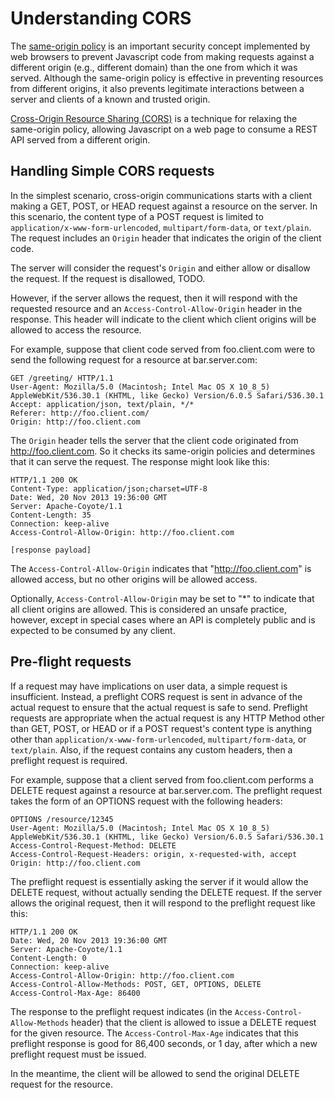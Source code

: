 # Understanding CORS

The [same-origin policy][same-origin-policy] is an important security concept implemented by web browsers to prevent Javascript code from making requests against a different origin (e.g., different domain) than the one from which it was served.
Although the same-origin policy is effective in preventing resources from different origins, it also prevents legitimate interactions between a server and clients of a known and trusted origin.

[Cross-Origin Resource Sharing (CORS)][cors] is a technique for relaxing the same-origin policy, allowing Javascript on a web page to consume a REST API served from a different origin.

## Handling Simple CORS requests

In the simplest scenario, cross-origin communications starts with a client making a GET, POST, or HEAD request against a resource on the server. In this scenario, the content type of a POST request is limited to `application/x-www-form-urlencoded`, `multipart/form-data`, or `text/plain`.
The request includes an `Origin` header that indicates the origin of the client code.

The server will consider the request's `Origin` and either allow or disallow the request.
If the request is disallowed, TODO.

However, if the server allows the request, then it will respond with the requested resource and an `Access-Control-Allow-Origin` header in the response.
This header will indicate to the client which client origins will be allowed to access the resource.

For example, suppose that client code served from foo.client.com were to send the following request for a resource at bar.server.com:

```
GET /greeting/ HTTP/1.1
User-Agent: Mozilla/5.0 (Macintosh; Intel Mac OS X 10_8_5) AppleWebKit/536.30.1 (KHTML, like Gecko) Version/6.0.5 Safari/536.30.1
Accept: application/json, text/plain, */*
Referer: http://foo.client.com/
Origin: http://foo.client.com
```

The `Origin` header tells the server that the client code originated from http://foo.client.com.
So it checks its same-origin policies and determines that it can serve the request.
The response might look like this:

```
HTTP/1.1 200 OK
Content-Type: application/json;charset=UTF-8
Date: Wed, 20 Nov 2013 19:36:00 GMT
Server: Apache-Coyote/1.1
Content-Length: 35
Connection: keep-alive
Access-Control-Allow-Origin: http://foo.client.com

[response payload]
```

The `Access-Control-Allow-Origin` indicates that "http://foo.client.com" is allowed access, but no other origins will be allowed access.

Optionally, `Access-Control-Allow-Origin` may be set to "*" to indicate that all client origins are allowed. This is considered an unsafe practice, however, except in special cases where an API is completely public and is expected to be consumed by any client.

## Pre-flight requests

If a request may have implications on user data, a simple request is insufficient. Instead, a preflight CORS request is sent in advance of the actual request to ensure that the actual request is safe to send.
Preflight requests are appropriate when the actual request is any HTTP Method other than GET, POST, or HEAD or if a POST request's content type is anything other than `application/x-www-form-urlencoded`, `multipart/form-data`, or `text/plain`. Also, if the request contains any custom headers, then a preflight request is required.

For example, suppose that a client served from foo.client.com performs a DELETE request against a resource at bar.server.com. The preflight request takes the form of an OPTIONS request with the following headers:

```
OPTIONS /resource/12345
User-Agent: Mozilla/5.0 (Macintosh; Intel Mac OS X 10_8_5) AppleWebKit/536.30.1 (KHTML, like Gecko) Version/6.0.5 Safari/536.30.1
Access-Control-Request-Method: DELETE
Access-Control-Request-Headers: origin, x-requested-with, accept
Origin: http://foo.client.com
```

The preflight request is essentially asking the server if it would allow the DELETE request, without actually sending the DELETE request.
If the server allows the original request, then it will respond to the preflight request like this:

```
HTTP/1.1 200 OK
Date: Wed, 20 Nov 2013 19:36:00 GMT
Server: Apache-Coyote/1.1
Content-Length: 0
Connection: keep-alive
Access-Control-Allow-Origin: http://foo.client.com
Access-Control-Allow-Methods: POST, GET, OPTIONS, DELETE
Access-Control-Max-Age: 86400
```

The response to the preflight request indicates (in the `Access-Control-Allow-Methods` header) that the client is allowed to issue a DELETE request for the given resource.
The `Access-Control-Max-Age` indicates that this preflight response is good for 86,400 seconds, or 1 day, after which a new preflight request must be issued.

In the meantime, the client will be allowed to send the original DELETE request for the resource.

[same-origin-policy]: http://www.w3.org/Security/wiki/Same_Origin_Policy
[cors]: http://www.w3.org/TR/cors/
